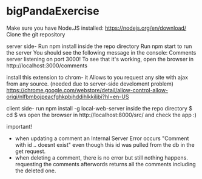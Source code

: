 # bigPandaExercise
Make sure you have Node.JS installed: https://nodejs.org/en/download/
Clone the git repository

server side-
Run npm install inside the repo directory
Run npm start to run the server
You should see the following message in the console:
Comments server listening on port 3000!
To see that it's working, open the browser in http://localhost:3000/comments

install this extension to chrom-
it Allows to you request any site with ajax from any source. 
(needed due to server-side develoment problem)
https://chrome.google.com/webstore/detail/allow-control-allow-origi/nlfbmbojpeacfghkpbjhddihlkkiljbi?hl=en-US

client side-
run npm install -g local-web-server inside the repo directory
$ cd <your-app-folder>
$ ws
open the browser in http://localhost:8000/src/ and check the app :)

important!
* when updating a comment an Internal Server Error occurs "Comment with id .. doesnt exist"
even though this id was pulled from the db in the get request.
* when deleting a comment, there is no error but still nothing happens. 
requesting the comments afterwords returns all the comments including the deleted one.
